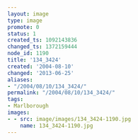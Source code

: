 ```yaml
---
layout: image
type: image
promote: 0
status: 1
created_ts: 1092143836
changed_ts: 1372159444
node_id: 1190
title: '134_3424'
created: '2004-08-10'
changed: '2013-06-25'
aliases:
- "/2004/08/10/134_3424/"
permalink: "/2004/08/10/134_3424/"
tags:
- Marlborough
images:
- - src: image/images/134_3424-1190.jpg
    name: 134_3424-1190.jpg
---
```


